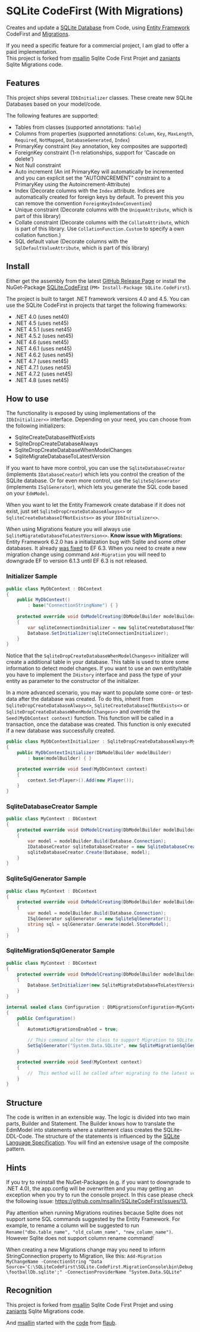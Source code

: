 # SQLite CodeFirst (With Migrations)
Creates and update a [SQLite Database](https://sqlite.org/) from Code, using [Entity Framework](https://msdn.microsoft.com/en-us/data/ef.aspx) CodeFirst and [Migrations](https://msdn.microsoft.com/pt-br/library/system.data.entity.migrations(v=vs.113).aspx).

If you need a specific feature for a commercial project, I am glad to offer a paid implementation.   
This project is forked from [msallin](https://github.com/msallin/SQLiteCodeFirst) Sqlite Code First Projet and [zaniants](https://github.com/zanyants/SQLiteCodeFirst) Sqlite Migrations code.
## Features

This project ships several `IDbInitializer` classes. These create new SQLite Databases based on your model/code.

The following features are supported:

- Tables from classes (supported annotations: `Table`)
- Columns from properties (supported annotations: `Column`, `Key`, `MaxLength`, `Required`, `NotMapped`, `DatabaseGenerated`, `Index`)
- PrimaryKey constraint (`Key` annotation, key composites are supported)
- ForeignKey constraint (1-n relationships, support for 'Cascade on delete')
- Not Null constraint
- Auto increment (An int PrimaryKey will automatically be incremented and you can explicit set the "AUTOINCREMENT" constraint to a PrimaryKey using the Autoincrement-Attribute)
- Index (Decorate columns with the `Index` attribute. Indices are automatically created for foreign keys by default. To prevent this you can remove the convention `ForeignKeyIndexConvention`)
- Unique constraint (Decorate columns with the `UniqueAttribute`, which is part of this library)
- Collate constraint (Decorate columns with the `CollateAttribute`, which is part of this library. Use `CollationFunction.Custom` to specify a own collation function.)
- SQL default value (Decorate columns with the `SqlDefaultValueAttribute`, which is part of this library)

## Install
Either get the assembly from the latest [GitHub Release Page](https://github.com/msallin/SQLiteCodeFirst/releases) or install the NuGet-Package [SQLite.CodeFirst](https://www.nuget.org/packages/SQLite.CodeFirst/) (`PM> Install-Package SQLite.CodeFirst`).

The project is built to target .NET framework versions 4.0 and 4.5.
You can use the SQLite CodeFirst in projects that target the following frameworks:

- .NET 4.0 (uses net40)
- .NET 4.5 (uses net45)
- .NET 4.5.1 (uses net45)
- .NET 4.5.2 (uses net45)
- .NET 4.6 (uses net45)
- .NET 4.6.1 (uses net45)
- .NET 4.6.2 (uses net45)
- .NET 4.7 (uses net45)
- .NET 4.7.1 (uses net45)
- .NET 4.7.2 (uses net45)
- .NET 4.8 (uses net45)

## How to use

The functionality is exposed by using implementations of the `IDbInitializer<>` interface.
Depending on your need, you can choose from the following initializers:

- SqliteCreateDatabaseIfNotExists 
- SqliteDropCreateDatabaseAlways
- SqliteDropCreateDatabaseWhenModelChanges
- SqliteMigrateDatabaseToLatestVersion

If you want to have more control, you can use the `SqliteDatabaseCreator` (implements `IDatabaseCreator`) which lets you control the creation of the SQLite database.
Or for even more control, use the `SqliteSqlGenerator` (implements `ISqlGenerator`), which lets you generate the SQL code based on your `EdmModel`.

When you want to let the Entity Framework create database if it does not exist, just set `SqliteDropCreateDatabaseAlways<>` or `SqliteCreateDatabaseIfNotExists<>` as your `IDbInitializer<>`.

When using Migrations feature you will always use `SqliteMigrateDatabaseToLatestVersion<>`.
**Know issue with Migrations:**
Entity Framework 6.2.0 has a initialization bug with Sqlite and some other databases. It already [was fixed](https://github.com/aspnet/EntityFramework6/issues/398) to EF 6.3. When you need to create a new migration change using command `Add-Migration` you will need to downgrade EF to version 6.1.3 until EF 6.3 is not released.

### Initializer Sample

```csharp
public class MyDbContext : DbContext
{
    public MyDbContext()
        : base("ConnectionStringName") { }
  
    protected override void OnModelCreating(DbModelBuilder modelBuilder)
    {
        var sqliteConnectionInitializer = new SqliteCreateDatabaseIfNotExists<MyDbContext>(modelBuilder);
        Database.SetInitializer(sqliteConnectionInitializer);
    }
}
```

Notice that the `SqliteDropCreateDatabaseWhenModelChanges<>` initializer will create a additional table in your database.
This table is used to store some information to detect model changes. If you want to use an own entity/table you have to implement the
`IHistory` interface and pass the type of your entity as parameter to the constructor of the initializer.

In a more advanced scenario, you may want to populate some core- or test-data after the database was created.
To do this, inherit from `SqliteDropCreateDatabaseAlways<>`, `SqliteCreateDatabaseIfNotExists<>` or `SqliteDropCreateDatabaseWhenModelChanges<>` and override the `Seed(MyDbContext context)` function.
This function will be called in a transaction, once the database was created.  This function is only executed if a new database was successfully created.

```csharp
public class MyDbContextInitializer : SqliteDropCreateDatabaseAlways<MyDbContext>
{
    public MyDbContextInitializer(DbModelBuilder modelBuilder)
        : base(modelBuilder) { }

    protected override void Seed(MyDbContext context)
    {
        context.Set<Player>().Add(new Player());
    }
}
```

### SqliteDatabaseCreator Sample

```csharp
public class MyContext : DbContext
{
    protected override void OnModelCreating(DbModelBuilder modelBuilder)
    {
        var model = modelBuilder.Build(Database.Connection);
        IDatabaseCreator sqliteDatabaseCreator = new SqliteDatabaseCreator();
        sqliteDatabaseCreator.Create(Database, model);
    }
}
```

### SqliteSqlGenerator Sample

```csharp
public class MyContext : DbContext
{
    protected override void OnModelCreating(DbModelBuilder modelBuilder)
    {
        var model = modelBuilder.Build(Database.Connection);
        ISqlGenerator sqlGenerator = new SqliteSqlGenerator();
        string sql = sqlGenerator.Generate(model.StoreModel);
    }
}
```

### SqliteMigrationSqlGenerator Sample
```csharp
public class MyContext : DbContext
{
    protected override void OnModelCreating(DbModelBuilder modelBuilder)
    {
        Database.SetInitializer(new SqliteMigrateDatabaseToLatestVersion<MyContext, Migrations.Configuration>(modelBuilder, true));
    }
}

internal sealed class Configuration : DbMigrationsConfiguration<MyContext>
{
    public Configuration()
    {
        AutomaticMigrationsEnabled = true;

        // This command alter the class to support Migration to SQLite. 
        SetSqlGenerator("System.Data.SQLite", new SqliteMigrationSqlGenerator());
    }

    protected override void Seed(MyContext context)
    {
        //  This method will be called after migrating to the latest version.
    }
}
```

## Structure

The code is written in an extensible way.
The logic is divided into two main parts, Builder and Statement.
The Builder knows how to translate the EdmModel into statements where a statement class creates the SQLite-DDL-Code. 
The structure of the statements is influenced by the [SQLite Language Specification](https://www.sqlite.org/lang.html).
You will find an extensive usage of the composite pattern.

## Hints

If you try to reinstall the NuGet-Packages (e.g. if you want to downgrade to .NET 4.0), the app.config will be overwritten and you may getting an exception when you try to run the console project.
In this case please check the following issue: <https://github.com/msallin/SQLiteCodeFirst/issues/13.>

Pay attention when running Migrations routines because Sqlite does not support some SQL commands suggested by the Entity Framework. For example, to rename a column will be suggested to run `Rename("dbo.table_name", "old_column_name", "new_column_name")`. However Sqlite does not support column rename command!

When creating a new Migrations change may you need to inform StringConnection property to Migration, like this:
`Add-Migration MyChangeName -ConnectionString "Data Source='C:\SQLiteCodeFirst\SQLite.CodeFirst.MigrationConsole\bin\Debug\footballDb.sqlite';" -ConnectionProviderName "System.Data.SQLite"`

## Recognition
This project is forked from [msallin](https://github.com/msallin/SQLiteCodeFirst) Sqlite Code First Projet and using [zaniants](https://github.com/zanyants/SQLiteCodeFirst) Sqlite Migrations code.

And [msallin](https://github.com/msallin) started with the [code](https://gist.github.com/flaub/1968486e1b3f2b9fddaf) from [flaub](https://github.com/flaub). 

